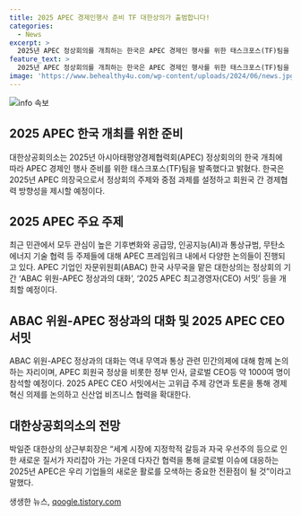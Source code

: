 ```yaml
---
title: 2025 APEC 경제인행사 준비 TF 대한상의가 출범합니다!
categories:
  - News
excerpt: >
  2025년 APEC 정상회의를 개최하는 한국은 APEC 경제인 행사를 위한 태스크포스(TF)팀을 발족했다고 밝혔다. APEC 주제와 중점 과제를 설정하고 회원국 간 경제협력 방향을 제시할 예정이며, 주제는 기후변화, 공급망, 인공지능(AI)과 통상규범, 무탄소에너지 기술 협력 등이 포함된다. ABAC 위원APEC 정상과의 대화, 2025 APEC CEO 서밋 등의 행사가 예정되어 있으며, 약 1000여 명이 참석할 예정이다. 대한상의 상근부회장은 2025년 APEC은 우리 기업들의 새로운 활로를 모색하는 중요한 전환점이 될 것이라고 전했다.
feature_text: >
  2025년 APEC 정상회의를 개최하는 한국은 APEC 경제인 행사를 위한 태스크포스(TF)팀을 발족했다고 밝혔다. APEC 주제와 중점 과제를 설정하고 회원국 간 경제협력 방향을 제시할 예정이며, 주제는 기후변화, 공급망, 인공지능(AI)과 통상규범, 무탄소에너지 기술 협력 등이 포함된다. ABAC 위원APEC 정상과의 대화, 2025 APEC CEO 서밋 등의 행사가 예정되어 있으며, 약 1000여 명이 참석할 예정이다. 대한상의 상근부회장은 2025년 APEC은 우리 기업들의 새로운 활로를 모색하는 중요한 전환점이 될 것이라고 전했다.
image: 'https://www.behealthy4u.com/wp-content/uploads/2024/06/news.jpg'
---
```


<p><img src="https://www.behealthy4u.com/wp-content/uploads/2024/06/news.jpg" alt="info 속보" /></p>

<h2 data-ke-size="size26">2025 APEC 한국 개최를 위한 준비</h2>

<p data-ke-size="size16">대한상공회의소는 2025년 아시아태평양경제협력회(APEC) 정상회의의 한국 개최에 따라 APEC 경제인 행사 준비를 위한 태스크포스(TF)팀을 발족했다고 밝혔다. 한국은 2025년 APEC 의장국으로서 정상회의 주제와 중점 과제를 설정하고 회원국 간 경제협력 방향성을 제시할 예정이다.</p>

<h2 data-ke-size="size26">2025 APEC 주요 주제</h2>

<p data-ke-size="size16">최근 민관에서 모두 관심이 높은 기후변화와 공급망, 인공지능(AI)과 통상규범, 무탄소에너지 기술 협력 등 주제들에 대해 APEC 프레임워크 내에서 다양한 논의들이 진행되고 있다. APEC 기업인 자문위원회(ABAC) 한국 사무국을 맡은 대한상의는 정상회의 기간 ‘ABAC 위원-APEC 정상과의 대화’, ‘2025 APEC 최고경영자(CEO) 서밋’ 등을 개최할 예정이다.</p>

<h2 data-ke-size="size26">ABAC 위원-APEC 정상과의 대화 및 2025 APEC CEO 서밋</h2>

<p data-ke-size="size16">ABAC 위원-APEC 정상과의 대화는 역내 무역과 통상 관련 민간의제에 대해 함께 논의하는 자리이며, APEC 회원국 정상을 비롯한 정부 인사, 글로벌 CEO등 약 1000여 명이 참석할 예정이다. 2025 APEC CEO 서밋에서는 고위급 주제 강연과 토론을 통해 경제혁신 의제를 논의하고 신산업 비즈니스 협력을 확대한다.</p>

<h2 data-ke-size="size26">대한상공회의소의 전망</h2>

<p data-ke-size="size16">박일준 대한상의 상근부회장은 “세계 시장에 지정학적 갈등과 자국 우선주의 등으로 인한 새로운 질서가 자리잡아 가는 가운데 다자간 협력을 통해 글로벌 이슈에 대응하는 2025년 APEC은 우리 기업들의 새로운 활로를 모색하는 중요한 전환점이 될 것”이라고 말했다.</p>
생생한 뉴스, <a href="https://qoogle.tistory.com" rel="dofollow">qoogle.tistory.com</a>


